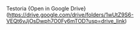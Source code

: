 Testoria
{Open in Google Drive}(https://drive.google.com/drive/folders/1wUtZ9S6-VEQt6vJjOsDwph7O0Fy6mTOD?usp=drive_link)
